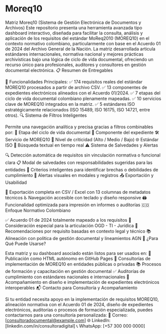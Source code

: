# Moreq10
 Matriz Moreq10 (Sistema de Gestión Electrónica de Documentos y Archivos)
Este repositorio presenta una herramienta avanzada tipo dashboard interactivo, diseñada para facilitar la consulta, análisis y aplicación de los requisitos del estándar MoReq2010 (MOREQ10) en el contexto normativo colombiano, particularmente con base en el Acuerdo 01 de 2024 del Archivo General de la Nación. La matriz desarrollada articula estándares internacionales, normativa nacional y mejores prácticas archivísticas bajo una lógica de ciclo de vida documental, ofreciendo un recurso único para profesionales, auditores y consultores en gestión documental electrónica.
📋 Resumen de Entregables

🎯 Funcionalidades Principales:
✅ 174 requisitos reales del estándar MOREQ10 procesados a partir de archivo CSV.
✅ 13 componentes de expedientes electrónicos alineados con el Acuerdo 01/2024.
✅ 7 etapas del ciclo de vida documental colombiano plenamente mapeadas.
✅ 10 servicios clave de MOREQ10 integrados en la matriz.
✅ 5 estándares ISO estratégicamente relacionados (ISO 15489, ISO 16175, ISO 14721, entre otros).
🔍 Sistema de Filtros Inteligentes

Permite una navegación analítica y precisa gracias a filtros combinables por:
🔄 Etapa del ciclo de vida documental
🧩 Componente del expediente
🛠️ Servicio de MOREQ10
🚦 Nivel de criticidad (Alto / Medio / Bajo)
🌐 Estándar ISO
🔎 Búsqueda textual en tiempo real
⚠️ Sistema de Salvedades y Alertas

🔍 Detección automática de requisitos sin vinculación normativa o funcional clara
📋 Modal de salvedades con responsabilidades sugeridas para las entidades
🧠 Criterios inteligentes para identificar brechas o debilidades de cumplimiento
🚨 Alertas visuales en modales y registros
📤 Exportación y Usabilidad

📄 Exportación completa en CSV / Excel con 13 columnas de metadatos técnicos
♿ Navegación accesible con teclado y diseño responsive
🖨️ Funcionalidad optimizada para impresión en informes o auditorías
🇨🇴 Enfoque Normativo Colombiano

✅ Acuerdo 01 de 2024 totalmente mapeado a los requisitos
🧩 Consideración especial para la articulación OGD - TI - Jurídica
📑 Recomendaciones por requisito basadas en contexto legal y técnico
📚 Alineación con política de gestión documental y lineamientos AGN
📁 ¿Para Qué Puede Usarse?

Esta matriz y su dashboard asociado están listos para ser usados en:
🚀 Publicación como HTML autónomo en GitHub Pages
🤝 Consultorías de implementación de MOREQ10 en entidades públicas o privadas
📚 Procesos de formación y capacitación en gestión documental
✅ Auditorías de cumplimiento con estándares nacionales e internacionales
🧩 Acompañamiento en diseño e implementación de expedientes electrónicos interoperables
📬 Contacto para Consultoría y Acompañamiento

Si tu entidad necesita apoyo en la implementación de requisitos MOREQ10, alineación normativa con el Acuerdo 01 de 2024, diseño de expedientes electrónicos, auditorías o procesos de formación especializada, puedes contactarnos para una consultoría personalizada:
📧 Correo: [consultoradocumental@example.com]
🌐 LinkedIn: [linkedin.com/in/consultoradigital]
📞 WhatsApp: [+57 300 000 0000]
